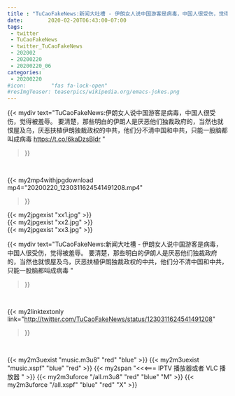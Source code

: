 ```yaml
---
title : "TuCaoFakeNews:新闻大吐槽 - 伊朗女人说中国游客是病毒，中国人很受伤，觉得被羞辱。  要清楚，那些明白的伊朗人是厌恶他们独裁政府的，当然也就恨屋及乌，厌恶扶植伊朗独裁政权的中共，他们分不清中国和中共，只能一股脑都叫成病毒 "
date:        2020-02-20T06:43:00-07:00
tags:
 - twitter
 - TuCaoFakeNews
 - twitter_TuCaoFakeNews
 - 202002
 - 20200220
 - 20200220_06
categories:
 - 20200220
#icon:        "fas fa-lock-open"
#resImgTeaser: teaserpics/wikipedia.org/emacs-jokes.png
---
```


{{< mydiv text="TuCaoFakeNews:伊朗女人说中国游客是病毒，中国人很受伤，觉得被羞辱。  要清楚，那些明白的伊朗人是厌恶他们独裁政府的，当然也就恨屋及乌，厌恶扶植伊朗独裁政权的中共，他们分不清中国和中共，只能一股脑都叫成病毒  https://t.co/6kaDzsBldr "
>}}
<br>


{{< my2mp4withjpgdownload mp4="20200220_1230311624541491208.mp4"
>}}

{{< my2jpgexist "xx1.jpg" >}}<br>
{{< my2jpgexist "xx2.jpg" >}}<br>
{{< my2jpgexist "xx3.jpg" >}}<br>



{{< mydiv text="TuCaoFakeNews:新闻大吐槽 - 伊朗女人说中国游客是病毒，中国人很受伤，觉得被羞辱。  要清楚，那些明白的伊朗人是厌恶他们独裁政府的，当然也就恨屋及乌，厌恶扶植伊朗独裁政权的中共，他们分不清中国和中共，只能一股脑都叫成病毒 "
>}}
<br>

{{< my2linktextonly link="http://twitter.com/TuCaoFakeNews/status/1230311624541491208"
>}}


<br>

{{< my2m3uexist "music.m3u8" "red"  "blue" >}} {{< my2m3uexist "music.xspf" "blue" "red"  >}} {{< my2span "<<<=== IPTV 播放器或者 VLC 播放器 " >}} {{< my2m3uforce "/all.m3u8" "red"  "blue" "M" >}} {{< my2m3uforce "/all.xspf" "blue" "red"  "X" >}} 
